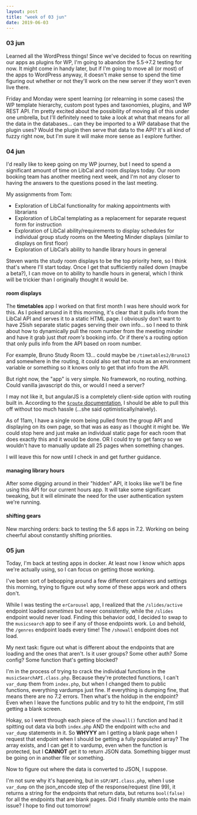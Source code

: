 ```yaml
---
layout: post
title: "week of 03 jun"
date: 2019-06-03
---
```


### 03 jun

Learned all the WordPress things! Since we've decided to focus on rewriting our apps as plugins for WP, I'm going to abandon the 5.5->7.2 testing for now. It might come in handy later, but if I'm going to move all (or most) of the apps to WordPress anyway, it doesn't make sense to spend the time figuring out whether or not they'll work on the new server if they won't even live there.

Friday and Monday were spent learning (or relearning in some cases) the WP template hierarchy, custom post types and taxonomies, plugins, and WP REST API. I'm pretty excited about the possibility of moving all of this under one umbrella, but I'll definitely need to take a look at what that means for all the data in the databases... can they be imported to a WP database that the plugin uses? Would the plugin then serve that data to the API? It's all kind of fuzzy right now, but I'm sure it will make more sense as I explore further.

### 04 jun

I'd really like to keep going on my WP journey, but I need to spend a significant amount of time on LibCal and room displays today. Our room booking team has another meeting next week, and I'm not any closer to having the answers to the questions posed in the last meeting. 

My assignments from Tom:
- Exploration of LibCal functionality for making appointments with librarians
- Exploration of LibCal templating as a replacement for separate request form for instruction
- Exploration of LibCal ability/requirements to display schedules for individual group study rooms on the Meeting Minder displays (similar to displays on first floor)
- Exploration of LibCal’s ability to handle library hours in general

Steven wants the study room displays to be the top priority here, so I think that's where I'll start today. Once I get that sufficiently nailed down (maybe a beta?), I can move on to ability to handle hours in general, which I think will be trickier than I originally thought it would be.

#### room displays

The **timetables** app I worked on that first month I was here should work for this. As I poked around in it this morning, it's clear that it pulls info from the LibCal API and serves it to a static HTML page. I obviously don't want to have 25ish separate static pages serving their own info... so I need to think about how to dynamically pull the room number from the meeting minder and have it grab just *that room's* booking info. Or if there's a routing option that only pulls info from the API based on room number.

For example, Bruno Study Room 13... could maybe be `/timetables2/Bruno13` and somewhere in the routing, it could also set that route as an environment variable or something so it knows only to get that info from the API. 

But right now, the "app" is very simple. No framework, no routing, nothing. Could vanilla javascript do this, or would I need a server?

I may not like it, but angularJS is a completely client-side option with routing built in. According to the [`$route` documentation](https://docs.angularjs.org/api/ngRoute/service/$route#examples), I should be able to pull this off without too much hassle (...she said optimistically/naively).

As of 11am, I have a single room being pulled from the group API and displaying on its own page, so that was as easy as I thought it might be. We could stop here and just make an individual static page for each room that does exactly this and it would be done. OR I could try to get fancy so we wouldn't have to manually update all 25 pages when something changes.

I will leave this for now until I check in and get further guidance.

#### managing library hours

After some digging around in their "hidden" API, it looks like we'll be fine using this API for our current hours app. It will take some significant tweaking, but it will eliminate the need for the user authentication system we're running. 

#### shifting gears

New marching orders: back to testing the 5.6 apps in 7.2. Working on being cheerful about constantly shifting priorities. 

### 05 jun

Today, I'm back at testing apps in docker. At least now I know which apps we're actually using, so I can focus on getting those working.

I've been sort of bebopping around a few different containers and settings this morning, trying to figure out why some of these apps work and others don't. 

While I was testing the `erCarousel` app, I realized that the `/slides/active` endpoint loaded *sometimes* but never consistently, while the `/slides` endpoint would never load. Finding this behavior odd, I decided to swap to the `musicsearch` app to see if any of those endpoints work. Lo and behold, the `/genres` endpoint loads every time! The `/showall` endpoint does not load.

My next task: figure out what is different about the endpoints that are loading and the ones that aren't. Is it user groups? Some other auth? Some config? Some function that's getting blocked?

I'm in the process of trying to crack the individual functions in the `musicSearchAPI.class.php`. Because they're protected functions, I can't `var_dump` them from `index.php`, but when I changed them to public functions, everything vardumps just fine. If everything is dumping fine, that means there are no 7.2 errors. Then what's the holdup in the endpoint? Even when I leave the functions public and try to hit the endpoint, I'm still getting a blank screen.

Hokay, so I went through each piece of the `showall()` function and had it spitting out data via both `index.php` AND the endpoint with `echo` and `var_dump` statements in it. So **WHYYY** am I getting a blank page when I request that endpoint when I should be getting a fully populated array? The array exists, and I can get it to vardump, even when the function is protected, but I **CANNOT** get it to return JSON data. Something bigger must be going on in another file or something.

Now to figure out where the data is converted to JSON, I suppose.

I'm not sure why it's happening, but in `sGP/API.class.php`, when I use `var_dump` on the json_encode step of the response/request (line 99), it returns a string for the endpoints that return data, but returns `bool(false)` for all the endpoints that are blank pages. Did I finally stumble onto the main issue? I hope to find out tomorrow!
